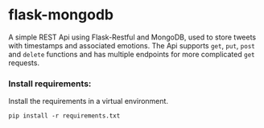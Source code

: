 # flask-mongodb
A simple REST Api using Flask-Restful and MongoDB, used to store tweets with timestamps and associated emotions. The Api supports `get`, `put`, `post` and `delete` functions and has multiple endpoints for more complicated `get` requests.


### Install requirements: ###
Install the requirements in a virtual environment.
```
pip install -r requirements.txt
```

